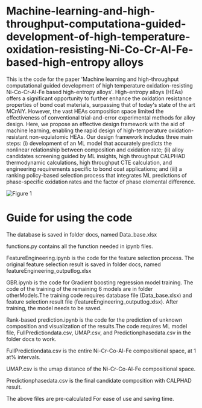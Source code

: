 # Machine-learning-and-high-throughput-computationa-guided-development-of-high-temperature-oxidation-resisting-Ni-Co-Cr-Al-Fe-based-high-entropy alloys
This is the code for the paper 'Machine learning and high-throughput computational guided development of high temperature oxidation-resisting Ni-Co-Cr-Al-Fe based high-entropy alloys'. High-entropy alloys (HEAs) offers a significant opportunity to further enhance the oxidation resistance properties of bond coat materials, surpassing that of today's state of the art MCrAlY. However, the vast HEAs composition space limited the effectiveness of conventional trial-and-error experimental methods for alloy design. Here, we propose an effective design framework with the aid of machine learning, enabling the rapid design of high-temperature oxidation-resistant non-equiatomic HEAs. Our design framework includes three main steps: (i) development of an ML model that accurately predicts the nonlinear relationship between composition and oxidation rate; (ii) alloy candidates screening guided by ML insights, high throughput CALPHAD thermodynamic calculations, high throughput CTE calculation, and engineering requirements specific to bond coat applications; and (iii) a ranking policy-based selection process that integrates ML predictions of phase-specific oxidation rates and the factor of phase elemental difference. 

![Figure 1](https://github.com/user-attachments/assets/1f7d4767-3df3-4e7f-986c-56c32d90fd66)
# Guide for using the code
The database is saved in folder docs, named Data_base.xlsx

functions.py contains all the function needed in ipynb files.

FeatureEngineering.ipynb is the code for the feature selection process. The original feature selection result is saved in folder docs, named featureEngineering_outputlog.xlsx

GBR.ipynb is the code for Gradient boosting regression model training. The code of the training of the remaining 6 models are in folder otherModels.The training code requires database file (Data_base.xlsx) and feature selection result file (featureEngineering_outputlog.xlsx). After training, the model needs to be saved.

Rank-based prediction.ipynb is the code for the prediction of unknown composition and visualization of the results.The code requires ML model file, FullPredictiondata.csv, UMAP.csv, and Predictionphasedata.csv in the folder docs to work. 

FullPredictiondata.csv is the entire Ni-Cr-Co-Al-Fe compositional space, at 1 at% intervals.

UMAP.csv is the umap distance of the Ni-Cr-Co-Al-Fe compositional space.

Predictionphasedata.csv is the final candidate composition with CALPHAD result. 

The above files are pre-calculated For ease of use and saving time.

